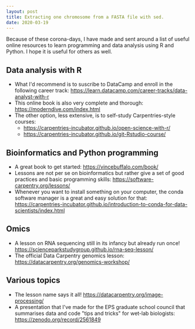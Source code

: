 ```yaml
---
layout: post
title: Extracting one chromosome from a FASTA file with sed.
date: 2020-03-19
---
```


Because of these corona-days, I have made and sent around a list of useful online resources to learn programming and data analysis using R and Python. I hope it is useful for others as well.


## Data analysis with R

* What I'd recommend is to suscribe to DataCamp and enroll in the following career track: https://learn.datacamp.com/career-tracks/data-analyst-with-r  
* This online book is also very complete and thorough: https://moderndive.com/index.html  
* The other option, less extensive, is to self-study Carpentries-style courses: 
  * https://carpentries-incubator.github.io/open-science-with-r/ 
  * https://carpentries-incubator.github.io/git-Rstudio-course/
 
## Bioinformatics and Python programming
* A great book to get started: https://vincebuffalo.com/book/ 
* Lessons are not per se on bioinformatics but rather give a set of good practices and basic programming skills: https://software-carpentry.org/lessons/ 
* Whenever you want to install something on your computer, the conda software manager is a great and easy solution for that: https://carpentries-incubator.github.io/introduction-to-conda-for-data-scientists/index.html 

## Omics
* A lesson on RNA sequencing still in its infancy but already run once! https://scienceparkstudygroup.github.io/rna-seq-lesson/ 
* The official Data Carpentry genomics lesson: https://datacarpentry.org/genomics-workshop/ 


## Various topics
* The lesson name says it all! https://datacarpentry.org/image-processing/ 
* A presentation that I've made for the EPS graduate school council that summarises data and code "tips and tricks" for wet-lab biologists: https://zenodo.org/record/2561849 